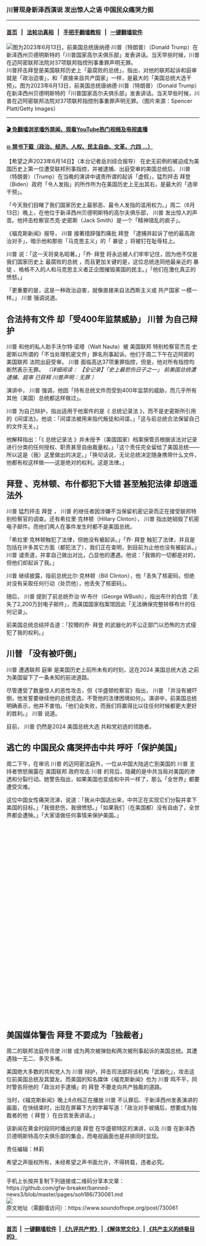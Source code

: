 ###  川普现身新泽西演说 发出惊人之语  中国民众痛哭力挺
------------------------

#### [首页](https://github.com/gfw-breaker/banned-news3/blob/master/README.md) &nbsp;&nbsp;|&nbsp;&nbsp; [法轮功真相](https://github.com/begood0513/basic/blob/master/README.md)  &nbsp;&nbsp;|&nbsp;&nbsp; [手把手翻墙教程](https://github.com/gfw-breaker/guides/wiki)  &nbsp;&nbsp;|&nbsp;&nbsp; [一键翻墙软件](https://github.com/gfw-breaker/nogfw/blob/master/README.md)  



<div><img alt="图为2023年6月13日，前美国总统唐纳德·川普（特朗普）（Donald Trump）在新泽西州贝德明斯特的「川普国家高尔夫俱乐部」发表讲话。当天早些时候，川普在迈阿密联邦法院对37项联邦指控刑事重罪声明无罪。" src="https://img.soundofhope.org/2023-06/1686770783091.jpg"/>
<br/><figcaption class="caption">
 川普抨击拜登是美国联邦历史上「最腐败的总统」，指出，对他的联邦起诉和庭审就是「政治迫害」，和「直接来自共产国家」一样，是最大的「美国总统大选干预」。图为2023年6月13日，前美国总统唐纳德·川普（特朗普）（Donald Trump）在新泽西州贝德明斯特的「川普国家高尔夫俱乐部」发表讲话。当天早些时候，川普在迈阿密联邦法院对37项联邦指控刑事重罪声明无罪。（图片来源：Spencer Platt/Getty Images）
</figcaption></div><hr/>

#### [ 🎬  免翻墙浏览墙外禁闻、观看YouTube热门视频及电视直播](https://github.com/gfw-breaker/HelloWorld)

#### [ 💥  禁书下载（政治、经济、人权、民主自由、文革、六四 ...）](https://github.com/gfw-breaker/books/blob/master/README.md)

<div><div class="Content__Wrapper sc-1bvya0-0 elmmKw article_body" data-checkusr="" itemprop="articleBody">
 <div id="post_place_1">
 </div>
 <p class="meta-top">
  <span class="meta">
   【希望之声2023年6月14日】（本台记者岳刘综合报导）
  </span>
  在史无前例的被迫成为美国历史上第一位遭受联邦刑事指控，并被逮捕、出庭受审的美国总统后，
  <ok href="/term/1041">
   川普
  </ok>
  （特朗普）（Trump）在当晚的演讲中谴责所谓的起诉「虚假」，猛烈抨击
  <ok href="/term/3365">
   拜登
  </ok>
  （Biden）政府「令人发指」的所作所为在美国历史上无出其右，是最大的「选举干预」。
 </p>
 <p>
  「今天我们目睹了我们国家历史上最邪恶、最令人发指的滥用权力。」周二（6月13日）晚上，在他位于新泽西州贝德明斯特的高尔夫俱乐部，
  <ok href="/term/1041">
   川普
  </ok>
  发出惊人的声音。他抨击检察官杰克·史密斯（Jack Smith）是一个「精神错乱的疯子」。
 </p>
 <p>
  《福克斯新闻》报导，
  <ok href="/term/1041">
   川普
  </ok>
  接著措辞强烈痛批
  <ok href="/term/3365">
   拜登
  </ok>
  「逮捕并起诉了他的最高政治对手」，暗示他和那些「马克思主义」的「
  <ok href="/term/10476">
   暴徒
  </ok>
  」将被钉在耻辱柱上。
 </p>
 <p>
  <ok href="/term/1041">
   川普
  </ok>
  说：「这一天将臭名昭著。」「乔·
  <ok href="/term/3365">
   拜登
  </ok>
  将永远被人们牢牢记住，因为他不仅是我们国家历史上
  <ok href="/term/880622">
   最腐败的总统
  </ok>
  ，而且更加关键的是，这位总统连同他最亲近的
  <ok href="/term/10476">
   暴徒
  </ok>
  、格格不入的人和马克思主义者正企图摧毁美国的民主。」「他们在激化真正的愤怒。」
 </p>
 <p>
  「更重要的是，这是一种政治迫害，就像直接来自法西斯主义或
  <ok href="/term/423343">
   共产国家
  </ok>
  一模一样。」
  <ok href="/term/1041">
   川普
  </ok>
  强调说道。
 </p>
 <h2>
  <strong>
   合法持有文件 却「受400年监禁威胁」
   <ok href="/term/1041">
    川普
   </ok>
   为自己辩护
  </strong>
 </h2>
 <p>
  <ok href="/term/1041">
   川普
  </ok>
  和他的私人助手沃尔特·诺塔（Walt Nauta）被
  <ok href="/term/879998">
   美国联邦
  </ok>
  特别检察官杰克·史密斯以所谓的「不当处理机密文件」罪名刑事起诉。他们于周二下午在迈阿密的
  <ok href="/term/879998">
   美国联邦
  </ok>
  法院出庭受审。
  <ok href="/term/1041">
   川普
  </ok>
  面临高达37项重罪指控，但是，他对所有指控均断然表示无罪。
  <em>
   （详细阅读：
   <ok href="https://www.soundofhope.org/post/729782">
    【全记录】「史上最悲伤日子之一」 前美国总统遭逮捕、庭审 已获释 川普声明：无罪
   </ok>
   ）
  </em>
 </p>
 <p>
  演讲中，
  <ok href="/term/1041">
   川普
  </ok>
  强调，他因「持有总统文件而受到400年监禁的威胁，而几乎所有其他（美国）总统都这样做过」。
 </p>
 <p>
  <ok href="/term/1041">
   川普
  </ok>
  为自己辩护，指出适用于他案件的是《
  <ok href="/term/880625">
   总统记录法
  </ok>
  》，而不是史密斯所引用的《间谍法》。他说：「间谍法被用来指代叛徒和间谍。」「这与前总统合法保留自己的文件无关。」
 </p>
 <p>
  他解释指出：「《
  <ok href="/term/880625">
   总统记录法
  </ok>
  》并未授予（美国国家）档案保管员根据该法对记录进行分类的任何授权、职责甚至自由裁量权。」「这个责任完全留给了美国总统——所以这是（我）这里做出的决定。」「换句话说，无论总统决定随身携带什么文件，他都有权这样做——这是绝对的权利。这是法律。」
 </p>
 <h2>
  <strong>
   <ok href="/term/3365">
    拜登
   </ok>
   、克林顿、布什都犯下大错 甚至触犯法律 却逍遥法外
  </strong>
 </h2>
 <p>
  <ok href="/term/1041">
   川普
  </ok>
  猛烈抨击
  <ok href="/term/3365">
   拜登
  </ok>
  ，
  <ok href="/term/1041">
   川普
  </ok>
  的继任者因涉嫌不当保留机密记录而正在接受联邦特别检察官的调查。还有希拉里·克林顿（Hillary Clinton），
  <ok href="/term/1041">
   川普
  </ok>
  指出她销毁了机密电子邮件。而他们两人在事件发生时都不是美国总统。
 </p>
 <p>
  「希拉里·克林顿触犯了法律，但她没有被起诉。」「乔·
  <ok href="/term/3365">
   拜登
  </ok>
  触犯了法律，并且是包括在许多其它方面（都犯法了），我们正在查明，到目前为止他也没有被起诉。」
  <ok href="/term/1041">
   川普
  </ok>
  谴责道，并拿自己做出对比，凸显他的遭遇。他说：「我做的一切都是对的，但他们却起诉了我。」
 </p>
 <p>
  <ok href="/term/1041">
   川普
  </ok>
  继续披露，指前总统比尔·克林顿（Bill Clinton），他「丢失了核密码，但绝对没有采取任何行动（处罚他），他丢失了核密码」。
 </p>
 <p>
  随后，
  <ok href="/term/1041">
   川普
  </ok>
  提到了前总统乔治·W·布什（George WBush），指出布什的白宫「丢失了2,200万封电子邮件」，而美国国家档案馆因此「无法确保完整转移布什的任何记录」。
 </p>
 <p>
  前美国总统总结抨击道：「狡猾的乔·
  <ok href="/term/3365">
   拜登
  </ok>
  的武器化的不公正部门以恐怖的方式侵犯了我的权利。」
 </p>
 <h2>
  <strong>
   <ok href="/term/1041">
    川普
   </ok>
   「没有被吓倒」
  </strong>
 </h2>
 <p>
  <ok href="/term/1041">
   川普
  </ok>
  遭遇联邦
  <ok href="/term/4057">
   庭审
  </ok>
  是美国历史上前所未有的时刻，这在2024
  <ok href="/term/4086">
   美国总统大选
  </ok>
  之前为美国留下了一条未知的前进道路。
 </p>
 <p>
  尽管遭受了数量惊人的恶性攻击，但《华盛顿检察官》指出，
  <ok href="/term/1041">
   川普
  </ok>
  「并没有被吓倒，他发誓要继续他的总统竞选，不管他的法律困境如何」。演讲中，前美国总统明确表示，他并不害怕。「他们会失败，而我们将赢得比以往任何时候都更大更好的胜利。」
  <ok href="/term/1041">
   川普
  </ok>
  说道。
 </p>
 <p>
  目前，
  <ok href="/term/1041">
   川普
  </ok>
  仍然是2024
  <ok href="/term/4086">
   美国总统大选
  </ok>
  共和党初选的领跑者。
 </p>
 <h2>
  <strong>
   逃亡的
   <ok href="/term/14755">
    中国民众
   </ok>
   痛哭抨击中共 呼吁「保护美国」
  </strong>
 </h2>
 <p>
  周二下午，在审讯
  <ok href="/term/1041">
   川普
  </ok>
  的迈阿密法庭外，一位从中国大陆逃亡到美国的
  <ok href="/term/1041">
   川普
  </ok>
  支持者愤怒揭露在
  <ok href="/term/879998">
   美国联邦
  </ok>
  政府攻击
  <ok href="/term/1041">
   川普
  </ok>
  的背后，隐藏的是中共当局对美国的渗透和分裂行动。她警告指出，如果美国也变成和中共一样了，那么「全世界」都要遭受灾难。
 </p>
 <p>
  这位中国女性痛哭流涕，说道：「我从中国逃出来，中共正在实现它们分裂并拿下美国的目标。」「我很悲伤，我很愤怒。」「如果我们（在美国都）没有自由了，全世界都会遭殃。」「大家请做任何事情来保护美国。」
 </p>
 <div class="soh-embed">
  <div class="soh-embed-inner">
   <div class="iframely-twitter iframely-app iframely-embed" style="max-width: 550px;">
    <div class="iframely-responsive" style="padding-bottom: 100%;">
    </div>
   </div>
  </div>
 </div>
 <h2>
  <strong>
   美国媒体警告
   <ok href="/term/3365">
    拜登
   </ok>
   不要成为「独裁者」
  </strong>
 </h2>
 <p>
  周二的联邦法庭传讯使
  <ok href="/term/1041">
   川普
  </ok>
  成为两次被弹劾和两次被刑事起诉的美国总统。其遭遇独一无二、多灾多难。
 </p>
 <p>
  美国绝大多数的共和党人为
  <ok href="/term/1041">
   川普
  </ok>
  辩护，抨击司法部将该机构「武器化」，攻击这位前美国总统及其盟友。而美国的知名媒体《福克斯新闻》也为
  <ok href="/term/1041">
   川普
  </ok>
  鸣不平，同时警告将他的「政治对手逮捕」的
  <ok href="/term/3365">
   拜登
  </ok>
  不要走向共产独裁的道路。
 </p>
 <p>
  当时，《福克斯新闻》晚上8点档正在播放
  <ok href="/term/1041">
   川普
  </ok>
  不认罪后、于新泽西州发表演讲的画面，在快结束时，出现在屏幕下方的字幕写道：「政治对手被捕后，想要成为独裁者的他（
  <ok href="/term/3365">
   拜登
  </ok>
  ）在白宫发表讲话。」
 </p>
 <p>
  该新闻在黄金时段同时播出的是
  <ok href="/term/3365">
   拜登
  </ok>
  在华盛顿特区的演讲，以及
  <ok href="/term/1041">
   川普
  </ok>
  在新泽西贝德明斯特高尔夫俱乐部的集会，而电视画面也是并排同时显现。
 </p>
 <p class="meta-btm">
  责任编辑：林莉
 </p>
 <p class="meta-btm">
  希望之声版权所有，未经希望之声书面允许，不得转载，违者必究。
 </p>
</div>
</div>
<hr/>
手机上长按并复制下列链接或二维码分享本文章：<br/>
https://github.com/gfw-breaker/banned-news3/blob/master/pages/soh186/730061.md <br/>
<a href='https://github.com/gfw-breaker/banned-news3/blob/master/pages/soh186/730061.md'><img src='https://github.com/gfw-breaker/banned-news3/blob/master/pages/soh186/730061.md.png'/></a> <br/>
原文地址（需翻墙访问）：https://www.soundofhope.org/post/730061


------------------------
#### [首页](https://github.com/gfw-breaker/banned-news3/blob/master/README.md) &nbsp;|&nbsp; [一键翻墙软件](https://github.com/gfw-breaker/nogfw/blob/master/README.md) &nbsp;| [《九评共产党》](https://github.com/gfw-breaker/9ping.md/blob/master/README.md#九评之一评共产党是什么) | [《解体党文化》](https://github.com/gfw-breaker/jtdwh.md/blob/master/README.md) | [《共产主义的终极目的》](https://github.com/gfw-breaker/gczydzjmd.md/blob/master/README.md)


<img src='http://gfw-breaker.win/banned-news3/pages/soh186/730061.md' width='0px' height='0px'/>